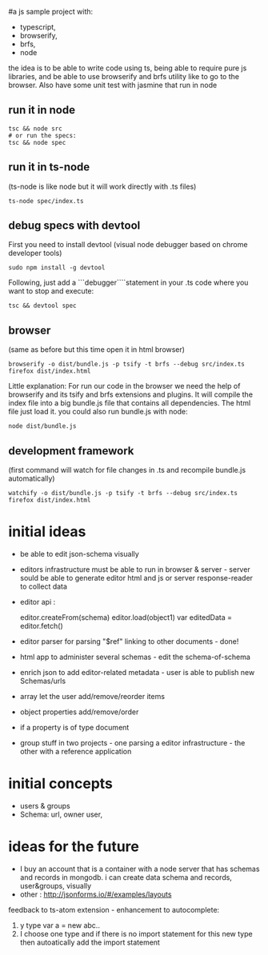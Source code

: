 #a js sample project with:

 * typescript,
 * browserify,
 * brfs,
 * node

the idea is to be able to write code using ts, being able to require pure js libraries, and be able to use browserify and brfs utility like to go to the browser. Also have some unit test with jasmine that run in node

## run it in node

	tsc && node src
	# or run the specs:
	tsc && node spec

## run it in ts-node

(ts-node is like node but it will work directly with .ts files)

	ts-node spec/index.ts

## debug specs with devtool

First you need to install devtool (visual node debugger based on chrome developer tools)

	sudo npm install -g devtool

Following, just add a ```debugger````statement in your .ts code where you want to stop and execute:

	tsc && devtool spec

## browser

(same as before but this time open it in html browser)

	browserify -o dist/bundle.js -p tsify -t brfs --debug src/index.ts
	firefox dist/index.html

Little explanation: For run our code in the browser we need the help of browserify and its tsify and brfs extensions and plugins. It will compile the index file into a big bundle.js file that contains all dependencies. The html file just load it. you could also run bundle.js with node: 

	node dist/bundle.js

## development framework

(first command will watch for file changes in .ts and recompile bundle.js automatically)

	watchify -o dist/bundle.js -p tsify -t brfs --debug src/index.ts
	firefox dist/index.html


# initial ideas

 * be able to edit json-schema visually

 * editors infrastructure must be able to run in browser & server - server sould be able to generate editor html and js or server response-reader to collect data

 * editor api :

	editor.createFrom(schema)
	editor.load(object1)
	var editedData = editor.fetch()

 * editor parser for parsing "$ref" linking to other documents - done!
 * html app to administer several schemas - edit the schema-of-schema
 * enrich json to add editor-related metadata - user is able to publish new Schemas/urls
 * array let the user add/remove/reorder items
 * object properties add/remove/order
 * if a property is of type document
 * group stuff in two projects - one parsing a editor infrastructure - the other with a reference application

# initial concepts

 * users & groups
 * Schema: url, owner user,

# ideas for the future

 * I buy an account that is a container with a node server that has schemas and records in mongodb. i can create data schema and records, user&groups, visually
 * other : http://jsonforms.io/#/examples/layouts



feedback to ts-atom extension - enhancement to autocomplete:
1) y type var a = new abc..
2) I choose one type and if there is no import statement for this new type then autoatically add the import statement 
